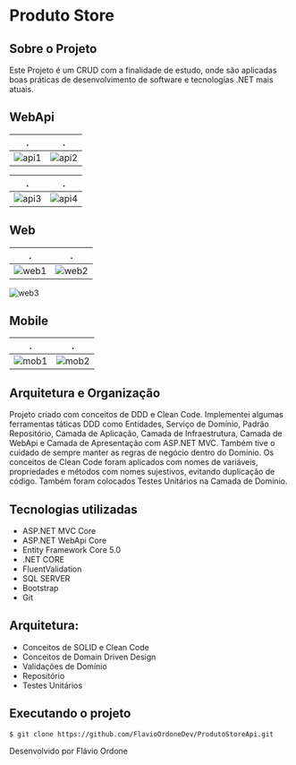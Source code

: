 # Produto Store

## Sobre o Projeto
Este Projeto é um CRUD com a finalidade de estudo, onde são aplicadas boas práticas 
de desenvolvimento de software e tecnologias .NET mais atuais.


## WebApi

.             |  .
:-------------------------:|:-------------------------:
![api1](https://user-images.githubusercontent.com/42454283/133951579-dece4965-0b30-42bc-842c-13d75071a452.png) | ![api2](https://user-images.githubusercontent.com/42454283/133951584-c4511b22-1e2b-4cb7-811b-51a950cfaabd.jpg)

.             |  .
:-------------------------:|:-------------------------:
![api3](https://user-images.githubusercontent.com/42454283/133951587-b96c3ac8-162e-4a8c-9ba3-eef84c933467.jpg) | ![api4](https://user-images.githubusercontent.com/42454283/133951591-270a23f5-4207-4adc-8ec5-bf3420ae81c2.png)

## Web

.             |  .
:-------------------------:|:-------------------------:
![web1](https://user-images.githubusercontent.com/42454283/133951494-4a21b208-d3b9-4ebc-b1e9-48f8d604c54b.png) | ![web2](https://user-images.githubusercontent.com/42454283/133951521-6ae743f7-e78e-4105-8b0d-0003f14d198d.png)
![web3](https://user-images.githubusercontent.com/42454283/133951532-afeb003f-2c27-4132-8245-d28a8d9033c3.png)

## Mobile

.             |  .
:-------------------------:|:-------------------------:
![mob1](https://user-images.githubusercontent.com/42454283/133951544-1bed91a9-4552-46f0-ab60-ac740e941cd3.png) | ![mob2](https://user-images.githubusercontent.com/42454283/133951550-b5fe6a8f-2a80-473c-a83e-fc107f452d94.png)




## Arquitetura e Organização
Projeto criado com conceitos de DDD e Clean Code. Implementei algumas ferramentas táticas DDD como Entidades, 
Serviço de Domínio, Padrão Repositório, Camada de Aplicação, 
Camada de Infraestrutura, Camada de WebApi e Camada de Apresentação com ASP.NET MVC. Também tive o cuidado de sempre manter as regras de negócio dentro do Domínio.	
Os conceitos de Clean Code foram aplicados com nomes de variáveis, propriedades e métodos com nomes sujestivos, evitando duplicação de código. 
Também foram colocados Testes Unitários na Camada de Domínio.



## Tecnologias utilizadas    
* ASP.NET MVC Core
* ASP.NET WebApi Core	
* Entity Framework Core 5.0
* .NET CORE
* FluentValidation
* SQL SERVER
* Bootstrap
* Git


## Arquitetura:
* Conceitos de SOLID e Clean Code
* Conceitos de Domain Driven Design
* Validações de Domínio
* Repositório
* Testes Unitários









	
	
## Executando o projeto
	$ git clone https://github.com/FlavioOrdoneDev/ProdutoStoreApi.git


Desenvolvido por Flávio Ordone
